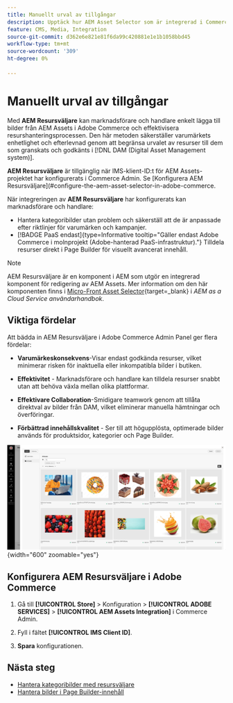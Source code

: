 ```yaml
---
title: Manuellt urval av tillgångar
description: Upptäck hur AEM Asset Selector som är integrerad i Commerce Admin hjälper marknadsförare och handlare att enkelt lägga till bilder från AEM Assets i Adobe Commerce och effektivisera resurshanteringen.
feature: CMS, Media, Integration
source-git-commit: d362e6e821e81f6da99c420881e1e1b1058bbd45
workflow-type: tm+mt
source-wordcount: '309'
ht-degree: 0%

---
```


# Manuellt urval av tillgångar

Med **AEM Resursväljare** kan marknadsförare och handlare enkelt lägga till bilder från AEM Assets i Adobe Commerce och effektivisera resurshanteringsprocessen. Den här metoden säkerställer varumärkets enhetlighet och efterlevnad genom att begränsa urvalet av resurser till dem som granskats och godkänts i [!DNL DAM (Digital Asset Management system)].

**AEM Resursväljare** är tillgänglig när IMS-klient-ID:t för AEM Assets-projektet har konfigurerats i Commerce Admin. Se [Konfigurera AEM Resursväljare]&#x200B;(#configure-the-aem-asset-selector-in-adobe-commerce.

När integreringen av **AEM Resursväljare** har konfigurerats kan marknadsförare och handlare:

* Hantera kategoribilder utan problem och säkerställ att de är anpassade efter riktlinjer för varumärken och kampanjer.
* [!BADGE PaaS endast]{type=Informative tooltip="Gäller endast Adobe Commerce i molnprojekt (Adobe-hanterad PaaS-infrastruktur)."} Tilldela resurser direkt i Page Builder för visuellt avancerat innehåll.

>[!NOTE]
>
> AEM Resursväljare är en komponent i AEM som utgör en integrerad komponent för redigering av AEM Assets. Mer information om den här komponenten finns i [Micro-Front Asset Selector](https://experienceleague.adobe.com/sv/docs/experience-manager-cloud-service/content/assets/manage/asset-selector/overview-asset-selector){target=_blank} i *AEM as a Cloud Service användarhandbok*.

## Viktiga fördelar

Att bädda in AEM Resursväljare i Adobe Commerce Admin Panel ger flera fördelar:

* **Varumärkeskonsekvens**-Visar endast godkända resurser, vilket minimerar risken för inaktuella eller inkompatibla bilder i butiken.

* **Effektivitet** - Marknadsförare och handlare kan tilldela resurser snabbt utan att behöva växla mellan olika plattformar.

* **Effektivare Collaboration**-Smidigare teamwork genom att tillåta direktval av bilder från DAM, vilket eliminerar manuella hämtningar och överföringar.

* **Förbättrad innehållskvalitet** - Ser till att högupplösta, optimerade bilder används för produktsidor, kategorier och Page Builder.

![Resursväljare](../assets/asset-selector.png){width="600" zoomable="yes"}

## Konfigurera AEM Resursväljare i Adobe Commerce

1. Gå till **[!UICONTROL Store]** > Konfiguration > **[!UICONTROL ADOBE SERVICES]** > **[!UICONTROL AEM Assets Integration]** i Commerce Admin.

1. Fyll i fältet **[!UICONTROL IMS Client ID]**.

1. **Spara** konfigurationen.

## Nästa steg

* [Hantera kategoribilder med resursväljare](../manage-assets.md#category-images)
* [Hantera bilder i Page Builder-innehåll](../manage-assets.md#using-aem-asset-selector-in-page-builder)
